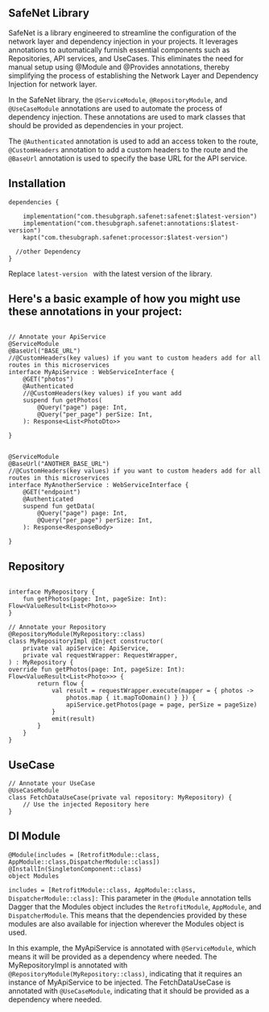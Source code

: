 ## SafeNet Library


SafeNet is a library engineered to streamline the configuration of the network layer and dependency injection in your projects.
It leverages annotations to automatically furnish essential components such as Repositories, API services, and UseCases. 
This eliminates the need for manual setup using @Module and @Provides annotations, thereby simplifying the process of establishing the Network Layer and Dependency Injection for network layer.


In the SafeNet library, the ```@ServiceModule```, ```@RepositoryModule```, and ```@UseCaseModule``` annotations are used to automate the process of dependency injection. These annotations are used to mark classes that should be provided as dependencies in your project.

The ```@Authenticated``` annotation is used to add an access token to the route,  ```@CustomHeaders``` annotation to add a custom headers to the route
and the ```@BaseUrl``` annotation is used to specify the base URL for the API service.


## Installation

```
dependencies {

    implementation("com.thesubgraph.safenet:safenet:$latest-version")
    implementation("com.thesubgraph.safenet:annotations:$latest-version")
    kapt("com.thesubgraph.safenet:processor:$latest-version")

  //other Dependency
}
```
Replace ```latest-version ``` with the latest version of the library.


## Here's a basic example of how you might use these annotations in your project:

```

// Annotate your ApiService
@ServiceModule
@BaseUrl("BASE_URL")
//@CustomHeaders(key values) if you want to custom headers add for all routes in this microservices
interface MyApiService : WebServiceInterface {
    @GET("photos")
    @Authenticated
    //@CustomHeaders(key values) if you want add
    suspend fun getPhotos(
        @Query("page") page: Int,
        @Query("per_page") perSize: Int,
    ): Response<List<PhotoDto>>

}


@ServiceModule
@BaseUrl("ANOTHER_BASE_URL")
//@CustomHeaders(key values) if you want to custom headers add for all routes in this microservices
interface MyAnotherService : WebServiceInterface {
    @GET("endpoint")
    @Authenticated
    suspend fun getData(
        @Query("page") page: Int,
        @Query("per_page") perSize: Int,
    ): Response<ResponseBody>

}

```
## Repository
```

interface MyRepository {
    fun getPhotos(page: Int, pageSize: Int): Flow<ValueResult<List<Photo>>>
}

// Annotate your Repository
@RepositoryModule(MyRepository::class)
class MyRepositoryImpl @Inject constructor(
    private val apiService: ApiService, 
    private val requestWrapper: RequestWrapper,
) : MyRepository {
override fun getPhotos(page: Int, pageSize: Int): Flow<ValueResult<List<Photo>>> {
        return flow {
            val result = requestWrapper.execute(mapper = { photos ->
                photos.map { it.mapToDomain() } }) {
                apiService.getPhotos(page = page, perSize = pageSize)
            }
            emit(result)
        }
    }
}
```
## UseCase 

```
// Annotate your UseCase
@UseCaseModule
class FetchDataUseCase(private val repository: MyRepository) {
    // Use the injected Repository here
}

```

## DI Module

```
@Module(includes = [RetrofitModule::class, AppModule::class,DispatcherModule::class])
@InstallIn(SingletonComponent::class)
object Modules

```
```includes = [RetrofitModule::class, AppModule::class, DispatcherModule::class]:```
This parameter in the ```@Module``` annotation tells Dagger that the Modules object includes the ```RetrofitModule```, ```AppModule```, and ```DispatcherModule```. This means that the dependencies provided by these modules are also available for injection wherever the Modules object is used.

In this example, the MyApiService is annotated with ```@ServiceModule```, which means it will be provided as a dependency where needed. 
The MyRepositoryImpl is annotated with ```@RepositoryModule(MyRepository::class)```, indicating that it requires an instance of MyApiService to be injected. 
The FetchDataUseCase is annotated with ```@UseCaseModule```, indicating that it should be provided as a dependency where needed. 



